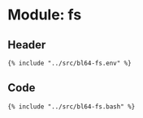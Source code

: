 # Module: fs

## Header

```shell
{% include "../src/bl64-fs.env" %}
```

## Code

```shell
{% include "../src/bl64-fs.bash" %}
```
